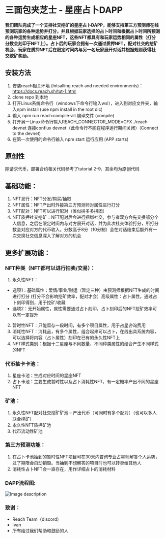 # 三面包夹芝士 - 星座占卜DAPP

#### 我们团队完成了一个支持社交挖矿的星座占卜DAPP，能够支持第三方预测师在线预测玩家的各种运势并打分，并且根据玩家选择的占卜时间和根据占卜时间所预测的各种运势生成相应的星座NFT，这些NFT都具有和玩家运势相同的属性（打分分数会刻印于NFT上）。占卜后的玩家会拥有一次通过质押NFT，配对社交的挖矿机会，玩家在质押NFT后在限定时间内与另一名玩家展开对话并根据规则获得社交挖矿奖励。

## 安装方法
1. 安装reach相关环境 (Intsalling reach and needed environments)：https://docs.reach.sh/tut-1.html
2. clone repo 到本地
3. 打开Linux系统命令行（windows下命令行输入wsl），进入到对应文件夹，输入npm install (use npm install in the root dic)
4. 输入 npm run reach:compile-all 编译文件 (compile)
5. 打开另一Linux命令行输入REACH_CONNECTOR_MODE=CFX ./reach devnet 连接conflux devnet（此命令行不能在程序运行期间关闭）(Connect to the devnet)
6. 在第一次使用的命令行输入 npm start 运行应用 (APP starts)

## 原创性

除请求代币，部署合约相关代码参考了tutorial 2-9，其余均为原创代码


## 基础功能：
1.	NFT发行：NFT分发/购买/抽取
2.	NFT属性：NFT产出时外接第三方预测师对属性进行打分
3.	NFT配对：NFT可以进行配对（类似拼多多拼团）
4.	NFT质押社交挖矿：NFT配对后会进行捆绑社交，参与者双方会先交换部分个人信息，之后在限定时间内与对方展开对话，并为此次社交体验打分，所打分数会对应对方的代币收入，分数高于8分（10分制）会在对话结束后额外有一次交换社交信息深入了解对方的机会

## 更多扩展功能：
### NFT种类（NFT都可以进行拍卖/交易）：

1. 永久性NFT：

- 选项1：基础属性：爱情/事业/财运（暂定三种）由预测师根据NFT生成的时间进行打分 (打分不会影响挖矿效率，配对才会）高级属性：占卜属性，通过占卜刻印得到，用于挖矿/收藏
- 选项2：无开始属性，属性需要通过占卜刻印，占卜刻印后的NFT挖矿效率可以有一定提升

2. 暂时性NFT：只能留存一段时间，有多个项目属性，用于占星咨询费用
3. 消耗性NFT：消耗品，有多个属性，组合起来可以占卜，在线出具系统内容，可以选择将内容（占卜属性）刻印在已有的永久性NFT上
4. NFT样式类别：根据十二星座与不同数量、不同种类属性的结合产生不同样式的NFT


### 代币抽卡卡池：

1. 星座卡池：生成对应时间的星座NFT
2. 占卜卡池：主要生成暂时性以及占卜消耗性NFT，有一定概率产出不同的星座NFT 

### 矿池：

1. 永久性NFT配对社交挖矿矿池 – 产出代币（可同时有多个配对）（也可以多人联合挖矿）
2. 永久性NFT质押矿池
3. 代币流动性矿池


### 第三方预测功能：
1. 在占卜卡池抽到的暂时性NFT项目可在30天内咨询专业占星师解答个人运势，过了期限会自动销毁。当抽到不想解答的项目时也可以转卖给其他人
2. 消耗性占卜NFT会一直存在，用作详细占卜的消耗材料

### DAPP流程图:
![Image description](https://images.gitee.com/uploads/images/2021/0816/001223_d6911955_9395587.png "QQ图片20210806025718.png")

### 致谢：

- Reach Team（discord）
- Ivan
- 所有给过我们帮助和鼓励的人
